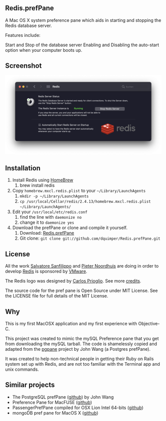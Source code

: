 ## Redis.prefPane

A Mac OS X system preference pane which aids in starting and stopping the Redis database server.

Features include:

Start and Stop of the database server
Enabling and Disabling the auto-start option when your computer boots up.

## Screenshot

![prefPane screenshot](https://github.com/dquimper/Redis.prefPane/raw/master/Redis.prefPane.png)

## Installation

1. Install Redis using [HomeBrew](http://mxcl.github.com/homebrew/)
	1. brew install redis
1. Copy `homebrew.mxcl.redis.plist` to your `~/Library/LaunchAgents`
	1. `mkdir -p ~/Library/LaunchAgents`
	1. `cp /usr/local/Cellar/redis/2.4.13/homebrew.mxcl.redis.plist ~/Library/LaunchAgents/`
1. Edit your `/usr/local/etc/redis.conf`
	1. find the line with `daemonize no`
	1. change it to `daemonize yes`
1. Download the prefPane or clone and compile it yourself.
	1. Download: [Redis.prefPane](https://github.com/dquimper/Redis.prefPane/raw/master/Redis.prefPane.zip)
	1. Git clone: `git clone git://github.com/dquimper/Redis.prefPane.git`

## License

All the work [Salvatore Sanfilippo](http://twitter.com/antirez) and [Pieter Noordhuis](http://twitter.com/pnoordhuis) are doing in order to develop [Redis](http://redis.io) is sponsored by [VMware](http://vmware.com/).

The Redis logo was designed by [Carlos Prioglio](http://www.carlosprioglio.com/). See more [credits](http://redis.io/topics/sponsors).

The source code for the pref pane is Open Source under MIT License. See the LICENSE file for full details of the MIT License.

## Why

This is my first MacOSX application and my first experience with Objective-C.

This project was created to mimic the mySQL Preference pane that you get from downloading the mySQL tarball. The code is shamelessly copied and adapted from the [pgpane](https://github.com/jwang/pgpane) project by John Wang (a Postgres prefPane).

It was created to help non-technical people in getting their Ruby on Rails system set up with Redis, and are not too familiar with the Terminal app and unix commands.

## Similar projects

* The PostgreSQL prefPane ([github](https://github.com/jwang/pgpane)) by John Wang
* Preference Pane for MacFUSE ([github](https://github.com/liquid/MacFUSE-PrefPane))
* PassengerPrefPane compiled for OSX Lion Intel 64-bits ([github](https://github.com/SoftwhisperSL/PassengerPrefPane-OSX10.7))
* mongoDB pref pane for MacOS X ([github](https://github.com/ivanvc/mongodb-prefpane))